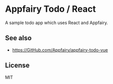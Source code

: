 # Appfairy Todo / React

A sample todo app which uses React and Appfairy.

## See also

- https://GitHub.com/Appfairy/appfairy-todo-vue

## License

MIT
